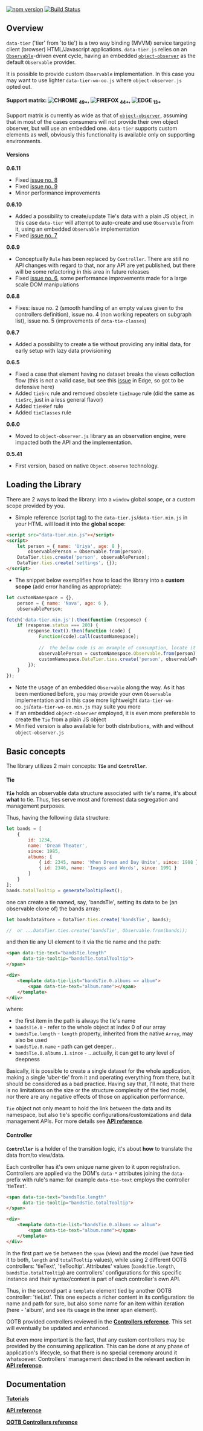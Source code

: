 [![npm version](https://badge.fury.io/js/data-tier.svg)](https://badge.fury.io/js/data-tier)
[![Build Status](https://travis-ci.org/gullerya/data-tier.svg?branch=master)](https://travis-ci.org/gullerya/data-tier)

## Overview

`data-tier` ('tier' from 'to tie') is a two way binding (MVVM) service targeting client (browser) HTML/Javascript applications.
`data-tier.js` relies on an [`Observable`](https://github.com/gullerya/object-observer-js#observable-static-properties)-driven event cycle, having an embedded [`object-observer`](https://github.com/gullerya/object-observer-js) as the default `Observable` provider.

It is possible to provide custom `Observable` implementation. In this case you may want to use lighter `data-tier-wo-oo.js` where `object-observer.js` opted out.

#### Support matrix: ![CHROME](tools/browser_icons/chrome.png) <sub>49+</sub>, ![FIREFOX](tools/browser_icons/firefox.png) <sub>44+</sub>, ![EDGE](tools/browser_icons/explorer.png) <sub>13+</sub>
Support matrix is currently as wide as that of [`object-observer`](https://github.com/gullerya/object-observer-js), assuming that in most of the cases consumers will not provide their own object observer, but will use an embedded one.
`data-tier` supports custom elements as well, obviously this functionality is available only on supporting environments.

#### Versions

__0.6.11__
  - Fixed [issue no. 8](https://github.com/gullerya/data-tier/issues/8)
  - Fixed [issue no. 9](https://github.com/gullerya/data-tier/issues/9)
  - Minor performance improvements

__0.6.10__
  - Added a possibility to create/update Tie's data with a plain JS object, in this case `data-tier` will attempt to auto-create and use `Observable` from it, using an embedded `Observable` implementation   
  - Fixed [issue no. 7](https://github.com/gullerya/data-tier/issues/7)

__0.6.9__
  - Conceptually `Rule` has been replaced by `Controller`. There are still no API changes with regard to that, nor any API are yet published, but there will be some refactoring in this area in future releases
  - Fixed [issue no. 6](https://github.com/gullerya/data-tier/issues/6), some performance improvements made for a large scale DOM manipulations

__0.6.8__
  - Fixes: issue no. 2 (smooth handling of an empty values given to the controllers definition), issue no. 4 (non working repeaters on subgraph list), issue no. 5 (improvements of `data-tie-classes`)

__0.6.7__
  - Added a possibility to create a tie without providing any initial data, for early setup with lazy data provisioning

__0.6.5__
  - Fixed a case that element having no dataset breaks the views collection flow (this is not a valid case, but see this [issue](https://developer.microsoft.com/en-us/microsoft-edge/platform/issues/10790130/#) in Edge, so got to be defensive here)
  -	Added `tieSrc` rule and removed obsolete `tieImage` rule (did the same as `tieSrc`, just in a less general flavor)
  - Added `tieHRef` rule
  - Added `tieClasses` rule

__0.6.0__
  - Moved to `object-observer.js` library as an observation engine, were impacted both the API and the implementation.

__0.5.41__
  - First version, based on native `Object.observe` technology.


## Loading the Library

There are 2 ways to load the library: into a `window` global scope, or a custom scope provided by you.

* Simple reference (script tag) to the `data-tier.js`/`data-tier.min.js` in your HTML will load it into the __global scope__:
```html
<script src="data-tier.min.js"></script>
<script>
	let person = { name: 'Uriya', age: 8 },
	    observablePerson = Observable.from(person);
	DataTier.ties.create('person', observablePerson);
	DataTier.ties.create('settings', {});
</script>
```

* The snippet below exemplifies how to load the library into a __custom scope__ (add error handling as appropriate):
```javascript
let customNamespace = {},
    person = { name: 'Nava', age: 6 },
    observablePerson;

fetch('data-tier.min.js').then(function (response) {
	if (response.status === 200) {
		response.text().then(function (code) {
			Function(code).call(customNamespace);
			
			//	the below code is an example of consumption, locate it in your app lifecycle/flow as appropriate
			observablePerson = customNamespace.Observable.from(person);
			customNamespace.DataTier.ties.create('person', observablePerson);
		});
	}
});
```
- Note the usage of an embedded `Observable` along the way. As it has been mentioned before, you may provide your own `Observable` implementation and in this case more lightweight `data-tier-wo-oo.js`/`data-tier-wo-oo.min.js` may suite you more
- If an embedded `object-observer` employed, it is even more preferable to create the `Tie` from a plain JS object 
- Minified version is also available for both distributions, with and without `object-observer.js`


## Basic concepts

The library utilizes 2 main concepts: __`Tie`__ and __`Controller`__.


#### Tie
__`Tie`__ holds an observable data structure associated with tie's name, it's about __what__ to tie.
Thus, ties serve most and foremost data segregation and management purposes.

Thus, having the following data structure:
```javascript
let bands = [
	{
		id: 1234,
		name: 'Dream Theater',
		since: 1985,
		albums: [
			{ id: 2345, name: 'When Dream and Day Unite', since: 1988 },
			{ id: 2346, name: 'Images and Words', since: 1991 }
		]
	}
];
bands.totalTooltip = generateTooltipText();
```
one can create a tie named, say, 'bandsTie', setting its data to be (an observable clone of) the bands array:
```javascript
let bandsDataStore = DataTier.ties.create('bandsTie', bands);

//  or ...DataTier.ties.create('bandsTie', Observable.from(bands));
```

and then tie any UI element to it via the tie name and the path:
```html
<span data-tie-text="bandsTie.length"
	  data-tie-tooltip="bandsTie.totalTooltip">
</span>

<div>
	<template data-tie-list="bandsTie.0.albums => album">
		<span data-tie-text="album.name"></span>
	</template>
</div>
```
where:
- the first item in the path is always the tie's name
- `bandsTie.0` - refer to the whole object at index 0 of our array
- `bandsTie.length` - `length` property, inherited from the native `Array`, may also be used
- `bandsTie.0.name` - path can get deeper...
- `bandsTie.0.albums.1.since` - ...actually, it can get to any level of deepness

Basically, it is possible to create a single dataset for the whole application, making a single 'uber-tie' from it and operating everything from there, but it should be considered as a bad practice.
Having say that, I'll note, that there is no limitations on the size or the structure complexity of the tied model, nor there are any negative effects of those on application performance.

`Tie` object not only meant to hold the link between the data and its namespace, but also tie's specific configurations/customizations and data management APIs.
For more details see [__API reference__](docs/api-reference.md).


#### Controller
__`Controller`__ is a holder of the transition logic, it's about __how__ to translate the data from/to view/data.

Each controller has it's own unique name given to it upon registration.
Controllers are applied via the DOM's `data-*` attributes joining the `data-` prefix with rule's name: for example `data-tie-text` employs the controller 'tieText'.
```html
<span data-tie-text="bandsTie.length"
	  data-tie-tooltip="bandsTie.totalTooltip">
</span>

<div>
	<template data-tie-list="bandsTie.0.albums => album">
		<span data-tie-text="album.name"></span>
	</template>
</div>
```
In the first part we tie between the `span` (view) and the model (we have tied it to both, `length` and `totalTooltip` values), while using 2 different OOTB controllers: 'tieText', 'tieTooltip'.
Attributes' values (`bandsTie.length`, `bandsTie.totalTooltip`) are controllers' configurations for this specific instance and their syntax/content is part of each controller's own API.

Thus, in the second part a `template` element tied by another OOTB controller: 'tieList'.
This one expects a richer content in its configuration: tie name and path for sure, but also some name for an item within iteration (here - 'album', and see its usage in the inner span element).

OOTB provided controllers reviewed in the [__Controllers reference__](docs/controllers-reference.md).
This set will eventually be updated and enhanced.

But even more important is the fact, that any custom controllers may be provided by the consuming application.
This can be done at any phase of application's lifecycle, so that there is no special ceremony around it whatsoever.
Controllers' management described in the relevant section in [__API reference__](docs/api-reference.md).

## Documentation
[__Tutorials__](docs/tutorials.md)

[__API reference__](docs/api-reference.md)

[__OOTB Controllers reference__](docs/controllers-reference.md)